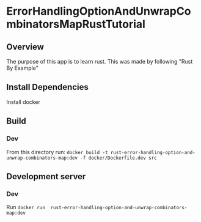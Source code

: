 # ErrorHandlingOptionAndUnwrapCombinatorsMapRustTutorial

## Overview
The purpose of this app is to learn rust. This was made by following "Rust By Example"

## Install Dependencies
Install docker

## Build
### Dev
From this directory run: `docker build -t rust-error-handling-option-and-unwrap-combinators-map:dev -f docker/Dockerfile.dev src`

## Development server
### Dev
Run `docker run  rust-error-handling-option-and-unwrap-combinators-map:dev`